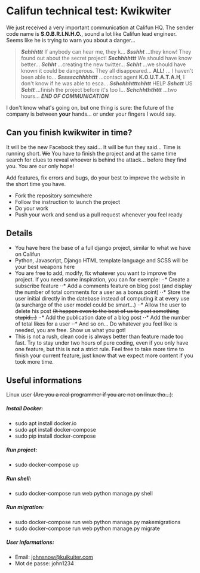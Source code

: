 # Califun technical test: Kwikwiter

We just received a very important communication at Califun HQ.
The sender code name is __S.O.B.R.I.N.H.O.__, sound a lot like Califun lead engineer. Seems like he is trying to warn you about a danger...

> **_Schhhttt_** If anybody can hear me, they k... **_Ssshht_**  ...they know! They found out about the secret project! **_Sschhhhttt_** We should have know better... **_Schht_** ...creating the new twitter... **_Schht_** ...we should have known it could be dangerous. They all disappeared... **ALL!** ... I haven't been able to... **_Ssssscchhhhttt_** ...contact agent __K.O.U.T.A.T.A.H__, I don't know if he was able to esca... **_Sshchhhtttchhtt_** HELP **_Sshctt_** US **_Schtt_** ...finish the project before it's too l... **_Schchhththttt_** ...two hours... **_END OF COMMUNICATION_**

I don't know what's going on, but one thing is sure: the future of the company is between __your__ hands... or under your fingers I would say.


## Can you finish kwikwiter in time?

It will be the new Facebook they said... It will be fun they said...
Time is running short. ~~We~~ You have to finish the project and at the same time search for clues to reveal whoever is behind the attack... before they find you.
You are our only hope!

Add features, fix errors and bugs, do your best to improve the website in the short time you have.

* Fork the repository somewhere
* Follow the instruction to launch the project
* Do your work
* Push your work and send us a pull request whenever you feel ready


## Details

* You have here the base of a full django project, similar to what we have on Califun
* Python, Javascript, Django HTML template language and SCSS will be your best weapons here
* You are free to add, modify, fix whatever you want to improve the project. If you need some inspiration, you can for exemple:
⋅⋅* Create a subscribe feature
⋅⋅* Add a comments feature on blog post (and display the number of total comments for a user as a bonus point)
⋅⋅* Store the user initial directly in the datebase instead of computing it at every use (a surcharge of the user model could be smart...)
⋅⋅* Allow the user to delete his post ~~(It happen even to the best of us to post something stupid...)~~
⋅⋅* Add the publication date of a blog post
⋅⋅* Add the number of total likes for a user
⋅⋅* And so on... Do whatever you feel like is needed, you are free. Show us what you got!
* This is not a rush, clean code is always better than feature made too fast. Try to stay under two hours of pure coding, even if you only have one feature, but this is not a strict rule. Feel free to take more time to finish your current feature, just know that we expect more content if you took more time.


## Useful informations

Linux user ~~(Are you a real programmer if you are not on linux tho...)~~:

##### Install Docker:
* sudo apt install docker.io
* sudo apt install docker-compose
* sudo pip install docker-compose

##### Run project:
* sudo docker-compose up

##### Run shell:
* sudo docker-compose run web python manage.py shell

##### Run migration:
* sudo docker-compose run web python manage.py makemigrations 
* sudo docker-compose run web python manage.py migrate

##### User informations:
* Email: johnsnow@kuikuiter.com
* Mot de passe: john1234
